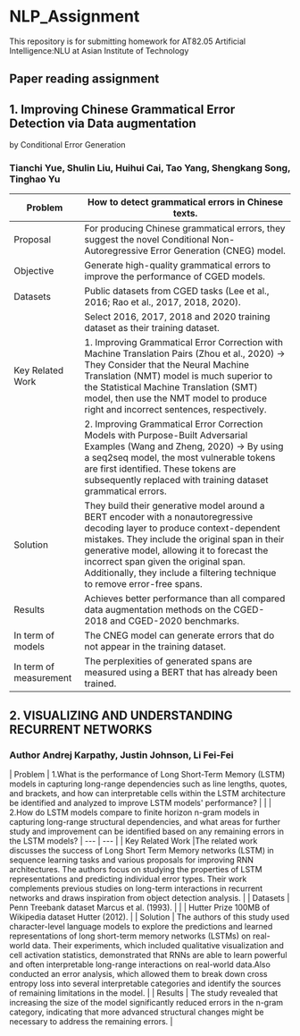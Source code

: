 # NLP_Assignment
This repository is for submitting homework for AT82.05 Artificial Intelligence:NLU at Asian Institute of Technology

## Paper reading assignment
## 1. Improving Chinese Grammatical Error Detection via Data augmentation
by Conditional Error Generation
### Tianchi Yue, Shulin Liu, Huihui Cai, Tao Yang, Shengkang Song, Tinghao Yu

| Problem  | How to detect grammatical errors in Chinese texts.|
| --- | --- |
| Proposal | For producing Chinese grammatical errors, they suggest the novel Conditional Non-Autoregressive Error Generation (CNEG) model. |
| Objective | Generate high-quality grammatical errors to improve the performance of CGED models. |
| Datasets | Public datasets from CGED tasks (Lee et al., 2016; Rao et al., 2017, 2018, 2020). |
|          | Select 2016, 2017, 2018 and 2020 training dataset as their training dataset. |
| Key Related Work  | 1. Improving Grammatical Error Correction with Machine Translation Pairs (Zhou et al., 2020) -> They Consider that the Neural Machine Translation (NMT) model is much superior to the Statistical Machine Translation (SMT) model, then use the NMT model to produce right and incorrect sentences, respectively.|
|                   | 2. Improving Grammatical Error Correction Models with Purpose-Built Adversarial Examples (Wang and Zheng, 2020) -> By using a seq2seq model, the most vulnerable tokens are first identified. These tokens are subsequently replaced with training dataset grammatical errors.|
| Solution  | They build their generative model around a BERT encoder with a nonautoregressive decoding layer to produce context-dependent mistakes. They include the original span in their generative model, allowing it to forecast the incorrect span given the original span. Additionally, they include a filtering technique to remove error-free spans.|
| Results  | Achieves better performance than all compared data augmentation methods on the CGED-2018 and CGED-2020 benchmarks. |
| In term of models   | The CNEG model can generate errors that do not appear in the training dataset. |
| In term of measurement  | The perplexities of generated spans are measured using a BERT that has already been trained. |


## 2. VISUALIZING AND UNDERSTANDING RECURRENT NETWORKS
### Author Andrej Karpathy, Justin Johnson, Li Fei-Fei

| Problem  | 1.What is the performance of Long Short-Term Memory (LSTM) models in capturing long-range dependencies such as line lengths, quotes, and brackets, and how can interpretable cells within the LSTM architecture be identified and analyzed to improve LSTM models' performance? |
|          | 2.How do LSTM models compare to finite horizon n-gram models in capturing long-range structural dependencies, and what areas for further study and improvement can be identified based on any remaining errors in the LSTM models?
| --- | --- |
| Key Related Work  |The related work discusses the success of Long Short Term Memory networks (LSTM) in sequence learning tasks and various proposals for improving RNN architectures. The authors focus on studying the properties of LSTM representations and predicting individual error types. Their work complements previous studies on long-term interactions in recurrent networks and draws inspiration from object detection analysis. |
| Datasets | Penn Treebank dataset Marcus et al. (1993). |
|          | Hutter Prize 100MB of Wikipedia dataset Hutter (2012). |
| Solution  | The authors of this study used character-level language models to explore the predictions and learned representations of long short-term memory networks (LSTMs) on real-world data. Their experiments, which included qualitative visualization and cell activation statistics, demonstrated that RNNs are able to learn powerful and often interpretable long-range interactions on real-world data.Also conducted an error analysis, which allowed them to break down cross entropy loss into several interpretable categories and identify the sources of remaining limitations in the model. |
| Results  | The study revealed that increasing the size of the model significantly reduced errors in the n-gram category, indicating that more advanced structural changes might be necessary to address the remaining errors. |
